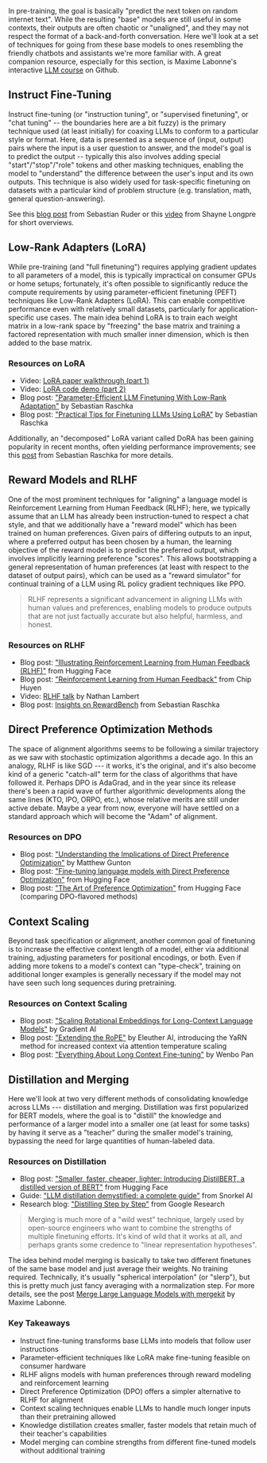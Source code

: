<div class="key-concept">
  In pre-training, the goal is basically "predict the next token on random internet text". While the resulting "base" models are still useful in some contexts, their outputs are often chaotic or "unaligned", and they may not respect the format of a back-and-forth conversation. Here we'll look at a set of techniques for going from these base models to ones resembling the friendly chatbots and assistants we're more familiar with. A great companion resource, especially for this section, is Maxime Labonne's interactive <a href="https://github.com/mlabonne/llm-course?tab=readme-ov-file">LLM course</a> on Github.
</div>

<h2 id="instruct-fine-tuning">
  <span class="heading-text">Instruct Fine-Tuning</span>
</h2>

<p>Instruct fine-tuning (or "instruction tuning", or "supervised finetuning", or "chat tuning" -- the boundaries here are a bit fuzzy) is the primary technique used (at least initially) for coaxing LLMs to conform to a particular style or format. Here, data is presented as a sequence of (input, output) pairs where the input is a user question to answer, and the model's goal is to predict the output -- typically this also involves adding special "start"/"stop"/"role" tokens and other masking techniques, enabling the model to "understand" the difference between the user's input and its own outputs. This technique is also widely used for task-specific finetuning on datasets with a particular kind of problem structure (e.g. translation, math, general question-answering).</p>

<p>See this <a href="https://newsletter.ruder.io/p/instruction-tuning-vol-1">blog post</a> from Sebastian Ruder or this <a href="https://www.youtube.com/watch?v=YoVek79LFe0">video</a> from Shayne Longpre for short overviews.</p>

<h2 id="lora">
  <span class="heading-text">Low-Rank Adapters (LoRA)</span>
</h2>

<p>While pre-training (and "full finetuning") requires applying gradient updates to all parameters of a model, this is typically impractical on consumer GPUs or home setups; fortunately, it's often possible to significantly reduce the compute requirements by using parameter-efficient finetuning (PEFT) techniques like Low-Rank Adapters (LoRA). This can enable competitive performance even with relatively small datasets, particularly for application-specific use cases. The main idea behind LoRA is to train each weight matrix in a low-rank space by "freezing" the base matrix and training a factored representation with much smaller inner dimension, which is then added to the base matrix.</p>

<div class="resource-links">
  <h3>Resources on LoRA</h3>
  <ul>
    <li>Video: <a href="https://youtu.be/dA-NhCtrrVE?si=TpJkPfYxngQQ0iGj">LoRA paper walkthrough (part 1)</a></li>
    <li>Video: <a href="https://youtu.be/iYr1xZn26R8?si=aG0F8ws9XslpZ4ur">LoRA code demo (part 2)</a></li>
    <li>Blog post: <a href="https://sebastianraschka.com/blog/2023/llm-finetuning-lora.html">"Parameter-Efficient LLM Finetuning With Low-Rank Adaptation"</a> by Sebastian Raschka</li>
    <li>Blog post: <a href="https://magazine.sebastianraschka.com/p/practical-tips-for-finetuning-llms">"Practical Tips for Finetuning LLMs Using LoRA"</a> by Sebastian Raschka</li>
  </ul>
</div>

<p>Additionally, an "decomposed" LoRA variant called DoRA has been gaining popularity in recent months, often yielding performance improvements; see this <a href="https://magazine.sebastianraschka.com/p/lora-and-dora-from-scratch">post</a> from Sebastian Raschka for more details.</p>

<h2 id="rlhf">
  <span class="heading-text">Reward Models and RLHF</span>
</h2>

<p>One of the most prominent techniques for "aligning" a language model is Reinforcement Learning from Human Feedback (RLHF); here, we typically assume that an LLM has already been instruction-tuned to respect a chat style, and that we additionally have a "reward model" which has been trained on human preferences. Given pairs of differing outputs to an input, where a preferred output has been chosen by a human, the learning objective of the reward model is to predict the preferred output, which involves implicitly learning preference "scores". This allows bootstrapping a general representation of human preferences (at least with respect to the dataset of output pairs), which can be used as a "reward simulator" for continual training of a LLM using RL policy gradient techniques like PPO.</p>

<blockquote>
  RLHF represents a significant advancement in aligning LLMs with human values and preferences, enabling models to produce outputs that are not just factually accurate but also helpful, harmless, and honest.
</blockquote>

<div class="resource-links">
  <h3>Resources on RLHF</h3>
  <ul>
    <li>Blog post: <a href="https://huggingface.co/blog/rlhf">"Illustrating Reinforcement Learning from Human Feedback (RLHF)"</a> from Hugging Face</li>
    <li>Blog post: <a href="https://huyenchip.com/2023/05/02/rlhf.html">"Reinforcement Learning from Human Feedback"</a> from Chip Huyen</li>
    <li>Video: <a href="https://www.youtube.com/watch?v=2MBJOuVq380">RLHF talk</a> by Nathan Lambert</li>
    <li>Blog post: <a href="https://sebastianraschka.com/blog/2024/research-papers-in-march-2024.html">Insights on RewardBench</a> from Sebastian Raschka</li>
  </ul>
</div>

<h2 id="dpo">
  <span class="heading-text">Direct Preference Optimization Methods</span>
</h2>

<p>The space of alignment algorithms seems to be following a similar trajectory as we saw with stochastic optimization algorithms a decade ago. In this an analogy, RLHF is like SGD --- it works, it's the original, and it's also become kind of a generic "catch-all" term for the class of algorithms that have followed it. Perhaps DPO is AdaGrad, and in the year since its release there's been a rapid wave of further algorithmic developments along the same lines (KTO, IPO, ORPO, etc.), whose relative merits are still under active debate. Maybe a year from now, everyone will have settled on a standard approach which will become the "Adam" of alignment.</p>

<div class="resource-links">
  <h3>Resources on DPO</h3>
  <ul>
    <li>Blog post: <a href="https://towardsdatascience.com/understanding-the-implications-of-direct-preference-optimization-a4bbd2d85841">"Understanding the Implications of Direct Preference Optimization"</a> by Matthew Gunton</li>
    <li>Blog post: <a href="https://huggingface.co/blog/dpo-trl">"Fine-tuning language models with Direct Preference Optimization"</a> from Hugging Face</li>
    <li>Blog post: <a href="https://huggingface.co/blog/pref-tuning">"The Art of Preference Optimization"</a> from Hugging Face (comparing DPO-flavored methods)</li>
  </ul>
</div>

<h2 id="context-scaling">
  <span class="heading-text">Context Scaling</span>
</h2>

<p>Beyond task specification or alignment, another common goal of finetuning is to increase the effective context length of a model, either via additional training, adjusting parameters for positional encodings, or both. Even if adding more tokens to a model's context can "type-check", training on additional longer examples is generally necessary if the model may not have seen such long sequences during pretraining.</p>

<div class="resource-links">
  <h3>Resources on Context Scaling</h3>
  <ul>
    <li>Blog post: <a href="https://gradient.ai/blog/scaling-rotational-embeddings-for-long-context-language-models">"Scaling Rotational Embeddings for Long-Context Language Models"</a> by Gradient AI</li>
    <li>Blog post: <a href="https://blog.eleuther.ai/yarn/">"Extending the RoPE"</a> by Eleuther AI, introducing the YaRN method for increased context via attention temperature scaling</li>
    <li>Blog post: <a href="https://huggingface.co/blog/wenbopan/long-context-fine-tuning">"Everything About Long Context Fine-tuning"</a> by Wenbo Pan</li>
  </ul>
</div>

<h2 id="distillation-merging">
  <span class="heading-text">Distillation and Merging</span>
</h2>

<p>Here we'll look at two very different methods of consolidating knowledge across LLMs --- distillation and merging. Distillation was first popularized for BERT models, where the goal is to "distill" the knowledge and performance of a larger model into a smaller one (at least for some tasks) by having it serve as a "teacher" during the smaller model's training, bypassing the need for large quantities of human-labeled data.</p>

<div class="resource-links">
  <h3>Resources on Distillation</h3>
  <ul>
    <li>Blog post: <a href="https://medium.com/huggingface/distilbert-8cf3380435b5">"Smaller, faster, cheaper, lighter: Introducing DistilBERT, a distilled version of BERT"</a> from Hugging Face</li>
    <li>Guide: <a href="https://snorkel.ai/llm-distillation-demystified-a-complete-guide/">"LLM distillation demystified: a complete guide"</a> from Snorkel AI</li>
    <li>Research blog: <a href="https://blog.research.google/2023/09/distilling-step-by-step-outperforming.html">"Distilling Step by Step"</a> from Google Research</li>
  </ul>
</div>

<blockquote>
  Merging is much more of a "wild west" technique, largely used by open-source engineers who want to combine the strengths of multiple finetuning efforts. It's kind of wild that it works at all, and perhaps grants some credence to "linear representation hypotheses".
</blockquote>

<p>The idea behind model merging is basically to take two different finetunes of the same base model and just average their weights. No training required. Technically, it's usually "spherical interpolation" (or "slerp"), but this is pretty much just fancy averaging with a normalization step. For more details, see the post <a href="https://huggingface.co/blog/mlabonne/merge-models">Merge Large Language Models with mergekit</a> by Maxime Labonne.</p>

<div class="summary-section">
  <h3>Key Takeaways</h3>
  <ul>
    <li>Instruct fine-tuning transforms base LLMs into models that follow user instructions</li>
    <li>Parameter-efficient techniques like LoRA make fine-tuning feasible on consumer hardware</li>
    <li>RLHF aligns models with human preferences through reward modeling and reinforcement learning</li>
    <li>Direct Preference Optimization (DPO) offers a simpler alternative to RLHF for alignment</li>
    <li>Context scaling techniques enable LLMs to handle much longer inputs than their pretraining allowed</li>
    <li>Knowledge distillation creates smaller, faster models that retain much of their teacher's capabilities</li>
    <li>Model merging can combine strengths from different fine-tuned models without additional training</li>
  </ul>
</div>

<script>
    window.prevSection = "/content/handbooks/generative-ai/section3/";
    window.nextSection = "/content/handbooks/generative-ai/section5/";
</script>
